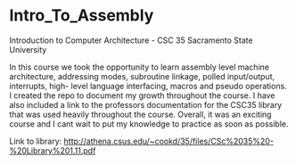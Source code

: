 # Intro_To_Assembly
Introduction to Computer Architecture - CSC 35 Sacramento State University 

In this course we took the opportunity to learn assembly level machine architecture, addressing modes, subroutine linkage, 
polled input/output, interrupts, high- level language interfacing, macros and pseudo operations. I created the repo to 
document my growth throughout the course. I have also included a link to the professors documentation for the CSC35 library
that was used heavily throughout the course. Overall, it was an exciting course and I cant wait to put my knowledge to 
practice as soon as possible. 

Link to library: http://athena.csus.edu/~cookd/35/files/CSc%2035%20-%20Library%201.11.pdf

